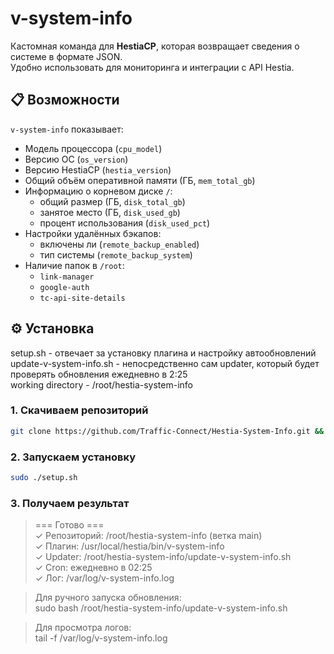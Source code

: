 # v-system-info

Кастомная команда для **HestiaCP**, которая возвращает сведения о системе в формате JSON.  
Удобно использовать для мониторинга и интеграции с API Hestia.  

## 📋 Возможности

`v-system-info` показывает:

- Модель процессора (`cpu_model`)  
- Версию ОС (`os_version`)  
- Версию HestiaCP (`hestia_version`)  
- Общий объём оперативной памяти (ГБ, `mem_total_gb`)  
- Информацию о корневом диске `/`:  
  - общий размер (ГБ, `disk_total_gb`)  
  - занятое место (ГБ, `disk_used_gb`)  
  - процент использования (`disk_used_pct`)  
- Настройки удалённых бэкапов:  
  - включены ли (`remote_backup_enabled`)  
  - тип системы (`remote_backup_system`)  
- Наличие папок в `/root`:  
  - `link-manager`  
  - `google-auth`  
  - `tc-api-site-details`  

## ⚙️ Установка

setup.sh - отвечает за установку плагина и настройку автообновлений  
update-v-system-info.sh - непосредственно сам updater, который будет проверять обновления ежедневно в 2:25  
working directory - /root/hestia-system-info  

### 1. Скачиваем репозиторий

```bash
git clone https://github.com/Traffic-Connect/Hestia-System-Info.git && cd Hestia-System-Info && chmod +x setup.sh
```

### 2. Запускаем установку

```bash
sudo ./setup.sh
```

### 3. Получаем результат
> === Готово ===  
> ✓ Репозиторий: /root/hestia-system-info (ветка main)  
> ✓ Плагин: /usr/local/hestia/bin/v-system-info  
> ✓ Updater: /root/hestia-system-info/update-v-system-info.sh  
> ✓ Cron: ежедневно в 02:25  
> ✓ Лог: /var/log/v-system-info.log  

> Для ручного запуска обновления:  
> sudo bash /root/hestia-system-info/update-v-system-info.sh  

> Для просмотра логов:  
> tail -f /var/log/v-system-info.log  
